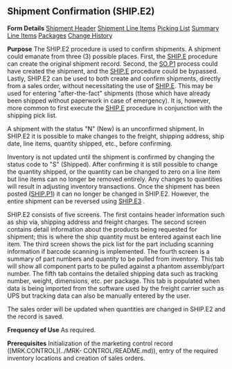 ## Shipment Confirmation (SHIP.E2)
<PageHeader />

**Form Details**
[Shipment Header](../SHIP-E2-1/README.md)
[Shipment Line Items](../SHIP-E2-2/README.md)
[Picking List](../SHIP-E2-3/README.md)
[Summary Line Items](../SHIP-E2-4/README.md)
[Packages](../SHIP-E2-5/README.md)
[Change History](../SHIP-E2-6/README.md)

**Purpose**
The SHIP.E2 procedure is used to confirm shipments. A shipment could emanate
from three (3) possible places. First, the [SHIP.E](../SHIP-E/README.md) procedure can
create the original shipment record. Second, the [SO.P1](../SO-P1/README.md) process
could have created the shipment, and the [SHIP.E](../SHIP-E/README.md) procedure could
be bypassed. Lastly, SHIP.E2 can be used to both create and confirm shipments,
directly from a sales order, without necessitating the use of
[SHIP.E](../SHIP-E/README.md). This may be used for entering "after-the-fact" shipments
(those which have already been shipped without paperwork in case of
emergency). It is, however, more common to first execute the
[SHIP.E](../SHIP-E/README.md) procedure in conjunction with the shipping pick list.

A shipment with the status "N" (New) is an unconfirmed shipment. In SHIP.E2 it
is possible to make changes to the freight, shipping address, ship date, line
items, quantity shipped, etc., before confirming.

Inventory is not updated until the shipment is confirmed by changing the
status code to "S" (Shipped). After confirming it is still possible to change
the quantity shipped, or the quantity can be changed to zero on a line item
but line items can no longer be removed entirely. Any changes to quantities
will result in adjusting inventory transactions. Once the shipment has been
posted ([SHIP.P1](../SHIP-P1/README.md)) it can no longer be changed in SHIP.E2.
However, the entire shipment can be reversed using [SHIP.E3](../SHIP-E3/README.md) .

SHIP.E2 consists of five screens. The first contains header information such
as ship via, shipping address and freight charges. The second screen contains
detail information about the products being requested for shipment; this is
where the ship quantity must be entered against each line item. The third
screen shows the pick list for the part including scanning information if
barcode scanning is implemented. The fourth screen is a summary of part
numbers and quantity to be pulled from inventory. This tab will show all
component parts to be pulled against a phantom assembly/part number. The fifth
tab contains the detailed shipping data such as tracking number, weight,
dimensions, etc. per package. This tab is populated when data is being
imported from the software used by the freight carrier such as UPS but
tracking data can also be manually entered by the user.

The sales order will be updated when quantities are changed in SHIP.E2 and the
record is saved.


**Frequency of Use**
As required.

**Prerequisites**
Initialization of the marketing control record ([MRK.CONTROL](../MRK-
CONTROL/README.md)), entry of the required inventory locations and creation of sales
orders.

<badge text= "Version 8.10.57 " vertical="middle" />

<PageFooter />
